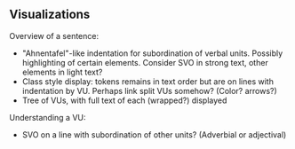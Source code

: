 ## Visualizations

Overview of a sentence:

- "Ahnentafel"-like indentation for subordination of verbal units. Possibly highlighting of certain elements.  Consider SVO in strong text, other elements in light text?
- Class style display: tokens remains in text order but are on lines with indentation by VU.  Perhaps link split VUs somehow? (Color? arrows?)
- Tree of VUs, with full text of each (wrapped?) displayed



Understanding a VU:

- SVO on a line with subordination of other units? (Adverbial or adjectival)